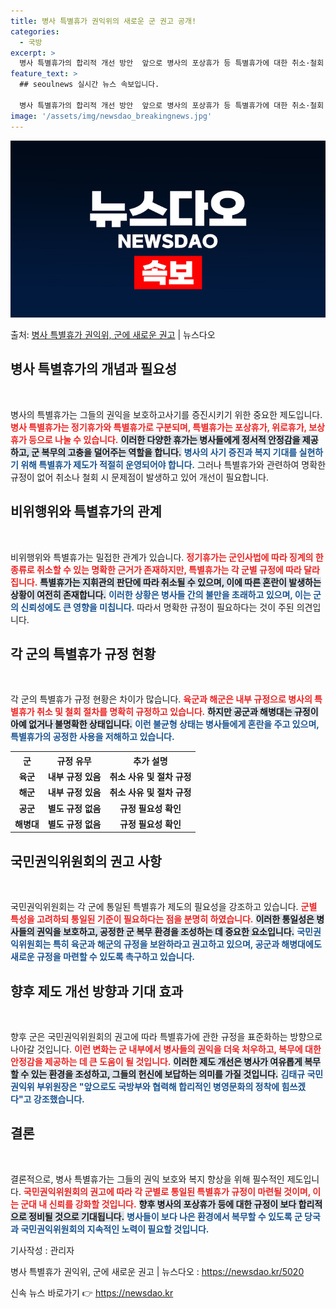 ```yaml
---
title: 병사 특별휴가 권익위의 새로운 군 권고 공개!
categories:
  - 국방
excerpt: >
  병사 특별휴가의 합리적 개선 방안  앞으로 병사의 포상휴가 등 특별휴가에 대한 취소·철회 근거가 보다 합리적…
feature_text: >
  ## seoulnews 실시간 뉴스 속보입니다.

  병사 특별휴가의 합리적 개선 방안  앞으로 병사의 포상휴가 등 특별휴가에 대한 취소·철회 근거가 보다 합리적…
image: '/assets/img/newsdao_breakingnews.jpg'
---
```


![뉴스다오 속보](/assets/img/newsdao_breakingnews.jpg)

<p>출처: <a href="https://newsdao.kr/5020" rel="dofollow">병사 특별휴가 권익위, 군에 새로운 권고</a> | 뉴스다오</p>

<h2 data-ke-size="size26">병사 특별휴가의 개념과 필요성</h2>

<p data-ke-size="size16">&nbsp;</p>

병사의 특별휴가는 그들의 권익을 보호하고사기를 증진시키기 위한 중요한 제도입니다. <b><span style="color: #ee2323;">병사 특별휴가는 정기휴가와 특별휴가로 구분되며, 특별휴가는 포상휴가, 위로휴가, 보상휴가 등으로 나눌 수 있습니다.</span></b> <b><span style="background-color: #21538527;">이러한 다양한 휴가는 병사들에게 정서적 안정감을 제공하고, 군 복무의 고충을 덜어주는 역할을 합니다.</span></b> <b><span style="color: #1a5490;">병사의 사기 증진과 복지 기대를 실현하기 위해 특별휴가 제도가 적절히 운영되어야 합니다.</span></b> 그러나 특별휴가와 관련하여 명확한 규정이 없어 취소나 철회 시 문제점이 발생하고 있어 개선이 필요합니다.

<h2 data-ke-size="size26">비위행위와 특별휴가의 관계</h2>

<p data-ke-size="size16">&nbsp;</p>

비위행위와 특별휴가는 밀접한 관계가 있습니다. <b><span style="color: #ee2323;">정기휴가는 군인사법에 따라 징계의 한 종류로 취소할 수 있는 명확한 근거가 존재하지만, 특별휴가는 각 군별 규정에 따라 달라집니다.</span></b> <b><span style="background-color: #21538527;">특별휴가는 지휘관의 판단에 따라 취소될 수 있으며, 이에 따른 혼란이 발생하는 상황이 여전히 존재합니다.</span></b> <b><span style="color: #1a5490;">이러한 상황은 병사들 간의 불만을 초래하고 있으며, 이는 군의 신뢰성에도 큰 영향을 미칩니다.</span></b> 따라서 명확한 규정이 필요하다는 것이 주된 의견입니다.

<h2 data-ke-size="size26">각 군의 특별휴가 규정 현황</h2>

<p data-ke-size="size16">&nbsp;</p>

각 군의 특별휴가 규정 현황은 차이가 많습니다. <b><span style="color: #ee2323;">육군과 해군은 내부 규정으로 병사의 특별휴가 취소 및 철회 절차를 명확히 규정하고 있습니다.</span></b> <b><span style="background-color: #21538527;">하지만 공군과 해병대는 규정이 아예 없거나 불명확한 상태입니다.</span></b> <b><span style="color: #1a5490;">이런 불균형 상태는 병사들에게 혼란을 주고 있으며, 특별휴가의 공정한 사용을 저해하고 있습니다.</span></b> <br>

<table style="width: 100%; border-collapse: collapse;">
  <tr>
    <th style="text-align: center;">군</th>
    <th style="text-align: center;">규정 유무</th>
    <th style="text-align: center;">추가 설명</th>
  </tr>
  <tr>
    <td style="text-align: center; height: 17px;"><b>육군</b></td>
    <td style="text-align: center; height: 17px;"><b>내부 규정 있음</b></td>
    <td style="text-align: center; height: 17px;"><b>취소 사유 및 절차 규정</b></td>
  </tr>
  <tr>
    <td style="text-align: center; height: 17px;"><b>해군</b></td>
    <td style="text-align: center; height: 17px;"><b>내부 규정 있음</b></td>
    <td style="text-align: center; height: 17px;"><b>취소 사유 및 절차 규정</b></td>
  </tr>
  <tr>
    <td style="text-align: center; height: 17px;"><b>공군</b></td>
    <td style="text-align: center; height: 17px;"><b>별도 규정 없음</b></td>
    <td style="text-align: center; height: 17px;"><b>규정 필요성 확인</b></td>
  </tr>
  <tr>
    <td style="text-align: center; height: 17px;"><b>해병대</b></td>
    <td style="text-align: center; height: 17px;"><b>별도 규정 없음</b></td>
    <td style="text-align: center; height: 17px;"><b>규정 필요성 확인</b></td>
  </tr>
</table>

<h2 data-ke-size="size26">국민권익위원회의 권고 사항</h2>

<p data-ke-size="size16">&nbsp;</p>

국민권익위원회는 각 군에 통일된 특별휴가 제도의 필요성을 강조하고 있습니다. <b><span style="color: #ee2323;">군별 특성을 고려하되 통일된 기준이 필요하다는 점을 분명히 하였습니다.</span></b> <b><span style="background-color: #21538527;">이러한 통일성은 병사들의 권익을 보호하고, 공정한 군 복무 환경을 조성하는 데 중요한 요소입니다.</span></b> <b><span style="color: #1a5490;">국민권익위원회는 특히 육군과 해군의 규정을 보완하라고 권고하고 있으며, 공군과 해병대에도 새로운 규정을 마련할 수 있도록 촉구하고 있습니다.</span></b> 

<h2 data-ke-size="size26">향후 제도 개선 방향과 기대 효과</h2>

<p data-ke-size="size16">&nbsp;</p>

향후 군은 국민권익위원회의 권고에 따라 특별휴가에 관한 규정을 표준화하는 방향으로 나아갈 것입니다. <b><span style="color: #ee2323;">이런 변화는 군 내부에서 병사들의 권익을 더욱 처우하고, 복무에 대한 안정감을 제공하는 데 큰 도움이 될 것입니다.</span></b> <b><span style="background-color: #21538527;">이러한 제도 개선은 병사가 여유롭게 복무할 수 있는 환경을 조성하고, 그들의 헌신에 보답하는 의미를 가질 것입니다.</span></b> <b><span style="color: #1a5490;">김태규 국민권익위 부위원장은 "앞으로도 국방부와 협력해 합리적인 병영문화의 정착에 힘쓰겠다"고 강조했습니다.</span></b> 

<h2 data-ke-size="size26">결론</h2>

<p data-ke-size="size16">&nbsp;</p>

결론적으로, 병사 특별휴가는 그들의 권익 보호와 복지 향상을 위해 필수적인 제도입니다. <b><span style="color: #ee2323;">국민권익위원회의 권고에 따라 각 군별로 통일된 특별휴가 규정이 마련될 것이며, 이는 군대 내 신뢰를 강화할 것입니다.</span></b> <b><span style="background-color: #21538527;">향후 병사의 포상휴가 등에 대한 규정이 보다 합리적으로 정비될 것으로 기대됩니다.</span></b> <b><span style="color: #1a5490;">병사들이 보다 나은 환경에서 복무할 수 있도록 군 당국과 국민권익위원회의 지속적인 노력이 필요할 것입니다.</span></b> 

<p data-ke-size="size16">기사작성 : 관리자</p>
<p data-ke-size="size16">병사 특별휴가 권익위, 군에 새로운 권고 | 뉴스다오  : <a href="https://newsdao.kr/5020">https://newsdao.kr/5020</a></p> 

신속 뉴스 바로가기 👉 <a href="https://newsdao.kr" rel="dofollow">https://newsdao.kr</a>


